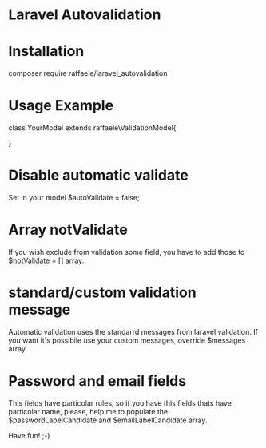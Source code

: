 # Laravel Autovalidation

# Installation

composer require raffaele/laravel_autovalidation

# Usage Example

class YourModel extends raffaele\ValidationModel{

}

# Disable automatic validate

Set in your model $autoValidate = false;

# Array notValidate

If you wish exclude from validation some field, you have to add those to $notValidate = [] array.

# standard/custom validation message

Automatic validation uses the standarrd messages from laravel validation. If you want it's possibile use your custom messages, override
$messages array.

# Password and email fields

This fields have particolar rules, so if you have this fields thats have particolar name, please, help me to populate the  
$passwordLabelCandidate and $emailLabelCandidate array.

Have fun! ;-)


